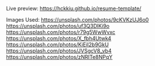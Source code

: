 Live preview: https://hckkiu.github.io/resume-template/

Images Used: 
https://unsplash.com/photos/9cKVKzUJ6o0  
https://unsplash.com/photos/uf3Q3DlKi9o  
https://unsplash.com/photos/r79g5WwWvxc  
https://unsplash.com/photos/X_fbh4Utwk4  
https://unsplash.com/photos/KiEiI2b9GkU  
https://unsplash.com/photos/JVSgcV8_vb4  
https://unsplash.com/photos/zNRITe8NPqY  
